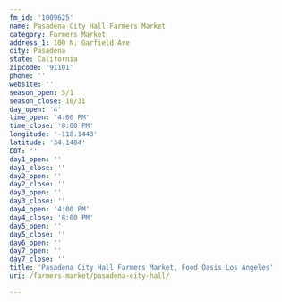 ```yaml
---
fm_id: '1009625'
name: Pasadena City Hall Farmers Market
category: Farmers Market
address_1: 100 N. Garfield Ave
city: Pasadena
state: California
zipcode: '91101'
phone: ''
website: ''
season_open: 5/1
season_close: 10/31
day_open: '4'
time_open: '4:00 PM'
time_close: '8:00 PM'
longitude: '-118.1443'
latitude: '34.1484'
EBT: ''
day1_open: ''
day1_close: ''
day2_open: ''
day2_close: ''
day3_open: ''
day3_close: ''
day4_open: '4:00 PM'
day4_close: '8:00 PM'
day5_open: ''
day5_close: ''
day6_open: ''
day7_open: ''
day7_close: ''
title: 'Pasadena City Hall Farmers Market, Food Oasis Los Angeles'
uri: /farmers-market/pasadena-city-hall/

---
```

